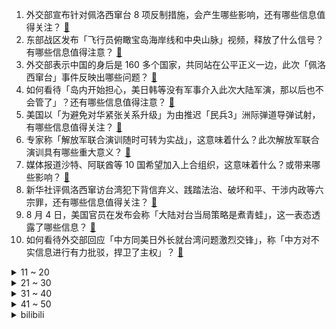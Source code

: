 1. 外交部宣布针对佩洛西窜台 8 项反制措施，会产生哪些影响，还有哪些信息值得关注？ [:link:](https://www.zhihu.com/question/547135232)
2. 东部战区发布「飞行员俯瞰宝岛海岸线和中央山脉」视频，释放了什么信号？有哪些信息值得注意？ [:link:](https://www.zhihu.com/question/547155707)
3. 外交部表示中国的身后是 160 多个国家，共同站在公平正义一边，此次「佩洛西窜台」事件反映出哪些问题？ [:link:](https://www.zhihu.com/question/547155656)
4. 如何看待「岛内开始担心，美日韩等没有军事介入此次大陆军演，那以后也不会管了」？还有哪些信息值得注意？ [:link:](https://www.zhihu.com/question/547131605)
5. 美国以「为避免对华紧张关系升级」为由推迟「民兵3」洲际弹道导弹试射，有哪些信息值得关注？ [:link:](https://www.zhihu.com/question/547103993)
6. 专家称「解放军联合演训随时可转为实战」，这意味着什么？此次解放军联合演训具有哪些重大意义？ [:link:](https://www.zhihu.com/question/547091365)
7. 媒体报道沙特、阿联酋等 10 国希望加入上合组织，这意味着什么？或带来哪些影响？ [:link:](https://www.zhihu.com/question/547059944)
8. 新华社评佩洛西窜访台湾犯下背信弃义、践踏法治、破坏和平、干涉内政等六宗罪，还有哪些信息值得关注？ [:link:](https://www.zhihu.com/question/547209160)
9. 8 月 4 日，美国官员在发布会称「大陆对台当局策略是煮青蛙」，这一表态透露了哪些信息？ [:link:](https://www.zhihu.com/question/547122506)
10. 如何看待外交部回应「中方同美日外长就台湾问题激烈交锋」，称「中方对不实信息进行有力批驳，捍卫了主权」？ [:link:](https://www.zhihu.com/question/547121923)
<details>
<summary>11 ~ 20</summary>

11. 解放军报发布海军演习照片，网友称「解放军海军都快贴到宝岛海岸线了」，透露了哪些信号？有哪些重要意义？ [:link:](https://www.zhihu.com/question/547211440)
12. 中方宣布对佩洛西实施制裁，这意味着什么，还有哪些信息值得关注？ [:link:](https://www.zhihu.com/question/547123176)
13. 电视剧《天才基本法》烂尾了吗？ [:link:](https://www.zhihu.com/question/547145883)
14. 美指责中方反应过度，外交部回应「美方早知如此何必当初」，如何解读？ [:link:](https://www.zhihu.com/question/547122954)
15. 中国的 5A 景区放在全世界的名胜古迹中也是顶尖水准吗？ [:link:](https://www.zhihu.com/question/486958116)
16. 明明知道自己装修便宜很多，为什么很多人还是会选择装修公司？ [:link:](https://www.zhihu.com/question/546682931)
17. 为什么现在的喜剧小品到最后都会强行煽情？ [:link:](https://www.zhihu.com/question/355769955)
18. 华春莹透露，王毅出席东亚系列外长会期间，没有会见美国务卿布林肯的计划，对此如何解读？ [:link:](https://www.zhihu.com/question/546586753)
19. 想买一台新车，孩子已上大学，存款110万无贷款，房子两套，每年25万左右家庭收入，买什么价位的合适？ [:link:](https://www.zhihu.com/question/546080687)
20. 常导火力突击，全部精准命中目标，如何评价我军的精确打击和区域拒止能力？ [:link:](https://www.zhihu.com/question/547001747)
</details>
<details>
<summary>21 ~ 30</summary>

21. 解放军在台湾周边的六个海空区域大规模实弹演习，都投入了哪些武器？ [:link:](https://www.zhihu.com/question/547044621)
22. 《明日战记》耗资巨大，票房能否突破 20 亿？ [:link:](https://www.zhihu.com/question/545378462)
23. 江西上饶一区规定商家门头招牌不能出现经营内容，城管局回应称统一规定，不针对任何企业，如何看待这一做法？ [:link:](https://www.zhihu.com/question/547059085)
24. 月薪 4 万人民币是一种怎样的感受？ [:link:](https://www.zhihu.com/question/36996031)
25. 为什么陈道明，孙红雷，王志文这些一线演员坚持拍电视剧？ [:link:](https://www.zhihu.com/question/23836157)
26. 如何理解「配置没输过，体验没赢过」这句话呢？ [:link:](https://www.zhihu.com/question/542153781)
27. 腾讯 8 月 15 日起取消部分外包员工免费食堂福利，内部员工称是出于「降本增效」，如何评价这项改革？ [:link:](https://www.zhihu.com/question/546968469)
28. 大学生已切换到纯Linux环境，对未来有帮助吗？ [:link:](https://www.zhihu.com/question/546745698)
29. 哪些项目是考研的加分项？ [:link:](https://www.zhihu.com/question/268704112)
30. 阿里巴巴 2023 年第一财季营收 2055.6 亿元，有哪些信息值得关注？ [:link:](https://www.zhihu.com/question/546972618)
</details>
<details>
<summary>31 ~ 40</summary>

31. 长焦镜头大光圈更重要还是防抖更重要? [:link:](https://www.zhihu.com/question/546363670)
32. 法考特别难吗？ [:link:](https://www.zhihu.com/question/430903312)
33. 如何看待新加坡称「群体免疫难以实现，考虑定期接种新冠疫苗加强剂」，新加坡目前疫情具体情况如何？ [:link:](https://www.zhihu.com/question/546830973)
34. 郭芙真的是个“大节无亏”的人吗？ [:link:](https://www.zhihu.com/question/40110060)
35. 所有的分手都是因为不够爱吗？ [:link:](https://www.zhihu.com/question/541455533)
36. 错题本怎么做省时间？ [:link:](https://www.zhihu.com/question/35049882)
37. 高中一个人孤独，觉得交不到真心朋友，独来独往会被人嘲笑吗？ [:link:](https://www.zhihu.com/question/546456819)
38. 为什么现在骑山地车的越来越少，骑公路车的越来越多？ [:link:](https://www.zhihu.com/question/546589221)
39. 友谊会因为不在同一个学校而变淡吗？ [:link:](https://www.zhihu.com/question/546522459)
40. 每周只有周末有时间骑车，预算1w，是一步到位买个1w的公路车，还是买个便宜的公路车加个好一点骑行台？ [:link:](https://www.zhihu.com/question/545541065)
</details>
<details>
<summary>41 ~ 50</summary>

41. 比亚迪宣布进入德国瑞典市场，你认为比亚迪在欧洲的发展前景如何？比亚迪如何和其他欧洲品牌竞争？ [:link:](https://www.zhihu.com/question/546580822)
42. 我喜欢看《名侦探柯南》也喜欢他的推理，但却很讨厌柯南常在推理结束后对犯罪嫌疑人进行批判，这正常吗? [:link:](https://www.zhihu.com/question/405672484)
43. 如何评价漫画《一人之下》587（626）话? [:link:](https://www.zhihu.com/question/547013702)
44. 鸡蛋都有哪些「0 失败」的懒人做法？ [:link:](https://www.zhihu.com/question/542322470)
45. 为什么葡萄那么适合酿酒？ [:link:](https://www.zhihu.com/question/539188339)
46. 东部战区总医院开展实战化卫勤演练，首次使用动车组作为「卫生列车」，哪些信息值得关注？ [:link:](https://www.zhihu.com/question/547112578)
47. 有哪些可爱又迷人的「反派角色」让你眼前一亮？ [:link:](https://www.zhihu.com/question/545961822)
48. 厨房可不可以安装空调？ [:link:](https://www.zhihu.com/question/536684922)
49. 外面的人对公务员有哪些误解？ [:link:](https://www.zhihu.com/question/545130063)
50. 如果 《我的世界》（Minecraft）官方出新版本你希望更新什么？ [:link:](https://www.zhihu.com/question/49097785)
</details><details>
<summary>bilibili</summary>

1. 七夕节老番茄乱和自己玩游戏 [:link:](//www.bilibili.com/video/BV12t4y1V7sc)
2. 游戏主播准备一个月的求婚视频 [:link:](//www.bilibili.com/video/BV1Gd4y1S7GT)
3. 贱谍过家家（2） [:link:](//www.bilibili.com/video/BV1Se4y1D7xW)
4. 全网寻找假背景！ [:link:](//www.bilibili.com/video/BV1cG411a75e)
5. 你 这 背 景 让 嘎 子 偷 了 [:link:](//www.bilibili.com/video/BV1Je4y1D7b4)
6. 新游戏：神偷嘎子 [:link:](//www.bilibili.com/video/BV1od4y1U7uS)
7. 谁说七夕一定要去高档餐厅？这家大排档可浪漫多了！ [:link:](//www.bilibili.com/video/BV1aY4y1P7Ej)
8. 我的朋友是个村长是什么体验！ [:link:](//www.bilibili.com/video/BV1Gd4y1T7Vw)
9. 外卖员：您点的外卖真香啊！ [:link:](//www.bilibili.com/video/BV1wT411L7z2)
10. 视频不能P，所以是真的 [:link:](//www.bilibili.com/video/BV1Bg411C7VP)
<details>
<summary>11 ~ 20</summary>

11. 这种害人的东西为什么会存在？ 脊柱胸椎曲度就是这么被弄没的！ [:link:](//www.bilibili.com/video/BV1bd4y1N7mH)
12. 【TF家族】2022 TF家族夏日运动会 [:link:](//www.bilibili.com/video/BV1ua411f7rg)
13. 这搭档不能要！ [:link:](//www.bilibili.com/video/BV19U4y1Y7k7)
14. 工作第一年VS工作第十年 [:link:](//www.bilibili.com/video/BV1JG4y1v7av)
15. 未婚妻突然想吃炸鸡，那只好….. [:link:](//www.bilibili.com/video/BV1zg411C7Kp)
16. 两对情侣居然在一起干这样的事？？？ [:link:](//www.bilibili.com/video/BV1Qg41117js)
17. 纳米ikun，黑子 ! [:link:](//www.bilibili.com/video/BV1hG411h729)
18. 爸妈下班前的极限一小时…… [:link:](//www.bilibili.com/video/BV1Xa411T78h)
19. 《崩坏3》动画短片「因你而在的故事」先行预告 [:link:](//www.bilibili.com/video/BV1Ee4y1D7ci)
20. 当我故意把女友叫成她闺蜜的名字！ [:link:](//www.bilibili.com/video/BV12t4y1V7E1)
</details>
<details>
<summary>21 ~ 30</summary>

21. 我的女儿出生第一天 [:link:](//www.bilibili.com/video/BV1PW4y117Ud)
22. （当你去找有对象的朋友玩） [:link:](//www.bilibili.com/video/BV1gr4y1577U)
23. 贩卖吸食毒品工具的小店被粉丝天眼举报！老板娘：「问就是不知道」 [:link:](//www.bilibili.com/video/BV1vd4y1U7Pr)
24. 年仅24岁！一起送送她…… [:link:](//www.bilibili.com/video/BV1tU4y1Y7t1)
25. 英国皇家卫兵为什么要大声吼游客？全球不知道的卫兵冷知识。 [:link:](//www.bilibili.com/video/BV1xV4y1j7xT)
26. ”凶 手 不 止 一 个“ [:link:](//www.bilibili.com/video/BV1eG4y1v7Ky)
27. 9英寸披萨有多大？你点的披萨缩水了吗？【慧小媛】 [:link:](//www.bilibili.com/video/BV1gV4y177pV)
28. 老兵仿妆❗用最诚挚的心，献上永不凋谢的敬意！ [:link:](//www.bilibili.com/video/BV1fU4y1v74M)
29. 旅游两年的老婆终于回来了... [:link:](//www.bilibili.com/video/BV1mY4y1P7uG)
30. 【原神】耗时40小时！！！两只凯瑟琳会晤成功！！！ [:link:](//www.bilibili.com/video/BV1ZB4y1r742)
</details>
<details>
<summary>31 ~ 40</summary>

31. 请选择英雄 [:link:](//www.bilibili.com/video/BV1jN4y1j7dV)
32. 《绝区零》调律测试PV | 初次委托，可别搞砸了哟~ [:link:](//www.bilibili.com/video/BV1ot4y137NR)
33. 拿起相机的近半年，我定格了哪些瞬间 [:link:](//www.bilibili.com/video/BV1PB4y1r75p)
34. 求 婚 背 景 和 人 都 是 真 的！❤️ [:link:](//www.bilibili.com/video/BV1Ka411K7Bj)
35. 辣条%这都是爷爷亲自做的各种各样的辣条，你们喜欢吗？ [:link:](//www.bilibili.com/video/BV1yF411A7nA)
36. 《 只 要 是 日 语 就 画 风 突 变 》 [:link:](//www.bilibili.com/video/BV1HS4y147DZ)
37. 所以没有信号是打不了电话的～对吗！ [:link:](//www.bilibili.com/video/BV11F411c7UE)
38. 500个史诗皮肤秘宝能开出什么 [:link:](//www.bilibili.com/video/BV1WG4y1v7g9)
39. 教练是我爸 一路骂到家 [:link:](//www.bilibili.com/video/BV1zS4y1x7Dw)
40. 试玩米哈游动作新游！《绝区零》首测体验报告！ [:link:](//www.bilibili.com/video/BV1GS4y1473q)
</details>
<details>
<summary>41 ~ 50</summary>

41. 【新闻联播】多部门强烈谴责佩洛西窜访中国台湾 [:link:](//www.bilibili.com/video/BV14V4y1j756)
42. 消消乐看完想飞天 [:link:](//www.bilibili.com/video/BV1Dd4y1U7GQ)
43. 【PV】群青，但贝拉翻唱版 [:link:](//www.bilibili.com/video/BV1FB4y187ZT)
44. 法律咨询的4大顶流 [:link:](//www.bilibili.com/video/BV1xV4y1j7vU)
45. 老板说过的每句话都要记在心里，不能疏忽。 [:link:](//www.bilibili.com/video/BV1hV4y1j7bK)
46. 【俄罗斯街拍P23】热爱生活的人总带着笑意 | Semkavkvadrate [:link:](//www.bilibili.com/video/BV1hY4y1P7gp)
47. 金轮电影宇宙 [:link:](//www.bilibili.com/video/BV1Fg411275z)
48. 原来销冠是把顾客当不同动物来归类的！对号入座一下，你属于什么动物型的客人呢？ [:link:](//www.bilibili.com/video/BV14S4y147zB)
49. 【查理九世COS】【场照】这是你的童年吗？ [:link:](//www.bilibili.com/video/BV14a411Z7Km)
50. 两名不一样的永生者，在水比命贵的星球上如何共存？ [:link:](//www.bilibili.com/video/BV1xW4y1179H)
</details>
<details>
<summary>51 ~ 60</summary>

51. 这才是真正的丛林神庙！【我的世界·文明复苏#10】 [:link:](//www.bilibili.com/video/BV1mU4y1Y7Hj)
52. 穷游指南请看这边 [:link:](//www.bilibili.com/video/BV1it4y1V7rN)
53. 对小孩来说可能不太健康，对成年人来说刚刚好！ [:link:](//www.bilibili.com/video/BV1FS4y147fH)
54. 【散人】国产悬疑恐怖《隐秘的角落》试玩 逃脱轮回的一天 [:link:](//www.bilibili.com/video/BV1XS4y1x7kw)
55. 我是Gloria歌莉雅，我入驻B站啦！ [:link:](//www.bilibili.com/video/BV1Zg411C7JL)
56. 耗时66666分钟千里江山图被我做成手镯 [:link:](//www.bilibili.com/video/BV1ZW4y1y7FL)
57. 我挖空了一个服务器的主城！ [:link:](//www.bilibili.com/video/BV1wG4y1v7iq)
58. 原来书上的这些东西也有名字！ [:link:](//www.bilibili.com/video/BV11B4y1b7tC)
59. 绝了！好吃到爆的【口蘑虾滑】三种神仙吃法来了！赶紧收藏给家人看！ [:link:](//www.bilibili.com/video/BV1Pd4y1T7zL)
60. 偷鸡摸狗？天下我有！我从来没见过这么离谱的男主 [:link:](//www.bilibili.com/video/BV1bW4y117hD)
</details>
<details>
<summary>61 ~ 70</summary>

61. 别人代女主而我代助理… [:link:](//www.bilibili.com/video/BV1od4y1K7z4)
62. 惊呆了，我的英国婆婆竟然是首相家族大小姐！ [:link:](//www.bilibili.com/video/BV1iW4y1a7As)
63. 当你穿越到了「哈利波特」的魔法世界!!？ [:link:](//www.bilibili.com/video/BV1hF411A76L)
64. 【花亦山】罗衣轻解 丨夏日皮肤PV [:link:](//www.bilibili.com/video/BV1LV4y1j7MA)
65. 你们要的90万粉丝女装来了 [:link:](//www.bilibili.com/video/BV1Sd4y127Qt)
66. 我花了150天时间创作《火影忍者》预告片--第一集 [:link:](//www.bilibili.com/video/BV1kB4y1r74Q)
67. 【三体/全员群像/动画手书】Last Ride Of The Day——“点亮蜡烛很难，诅咒黑暗却很容易” [:link:](//www.bilibili.com/video/BV1jd4y1N76w)
68. 水逆一整月 受不住了 破大防！ [:link:](//www.bilibili.com/video/BV1NB4y1r7jV)
69. 平行时空里的女友，还会和我处对象么？ [:link:](//www.bilibili.com/video/BV15U4y1e7tm)
70. 不服输的妹妹 [:link:](//www.bilibili.com/video/BV12B4y147qA)
</details>
<details>
<summary>71 ~ 80</summary>

71. 老外跪求翻译的一款国产游戏！ [:link:](//www.bilibili.com/video/BV1MB4y1r76x)
72. 在无尽的沙漠当中没有树木！该如何生存下去【我的世界】 P5 [:link:](//www.bilibili.com/video/BV1NB4y1874p)
73. 悄悄整蛊男友一整天，他居然毫不知情...... [:link:](//www.bilibili.com/video/BV1RB4y147Wm)
74. 你们私信的特别特别特别好吃的火烧云，排了3个小时才吃到！ [:link:](//www.bilibili.com/video/BV18U4y1Y7r2)
75. 这次潜入的应该很成功吧！ [:link:](//www.bilibili.com/video/BV1TV4y177xZ)
76. 我偶然翻到了高三时期她留在我mp3里的留言 [:link:](//www.bilibili.com/video/BV1Le4y1X78q)
77. 又是当年的经典歌曲了，广场舞：快乐崇拜 [:link:](//www.bilibili.com/video/BV14d4y1U7n9)
78. 羞耻是真羞耻，快乐也是真快乐 [:link:](//www.bilibili.com/video/BV1WW4y117Jw)
79. 我国成功发射可重复使用试验航天器 [:link:](//www.bilibili.com/video/BV1QU4y1Y7My)
80. 三倍体西瓜到底是什么？ [:link:](//www.bilibili.com/video/BV1sd4y1U7h4)
</details>
<details>
<summary>81 ~ 90</summary>

81. 我要被这群冤种朋友笑死啦哈哈哈哈哈哈哈哈哈哈哈哈哈 [:link:](//www.bilibili.com/video/BV1Tt4y1V7MD)
82. 上海最贵的火锅自助！竟能吃到鲜活波士顿龙虾、帝王蟹！能吃回本吗？ [:link:](//www.bilibili.com/video/BV1Td4y1S7Ad)
83. 【特种兵 立二等功】放弃提干！放弃安置！真的后悔了？ [:link:](//www.bilibili.com/video/BV1Ge4y1D7u5)
84. 【方舟剧场】罗德岛夏日泳装vlog! [:link:](//www.bilibili.com/video/BV13W4y1a7LF)
85. 白色恋人：叫你复刻，没让你超越啊！！ [:link:](//www.bilibili.com/video/BV12N4y1V7ZN)
86. 去蜡像馆的人拍视频有多拼命 [:link:](//www.bilibili.com/video/BV1oa411M7Yz)
87. 《七夕了，不出意外的话……》 [:link:](//www.bilibili.com/video/BV17B4y1k7f9)
88. 我拍的中国空间站比日本人拍的更“土”！这是全球公开范围内最清晰了不？ [:link:](//www.bilibili.com/video/BV17d4y1T78f)
89. 发生空难时，空姐首先要脱下丝袜，因为丝袜遇火会粘附在皮肤上 [:link:](//www.bilibili.com/video/BV1we4y1D7Hy)
90. 当你有个电竞职业选手室友是种什么体验 [:link:](//www.bilibili.com/video/BV1xa411N72G)
</details>
<details>
<summary>91 ~ 100</summary>

91. 【水果猎人】网络热门水果鉴定12 [:link:](//www.bilibili.com/video/BV1pG4y1Y7Jd)
92. 【阿斗】你真的看懂了吗？深挖隐藏的细节，万字深度解析诺兰8.9分悬疑神作《致命魔术》 [:link:](//www.bilibili.com/video/BV1cV4y177M5)
93. 《蒜香蒸排骨》谁能拒绝？比油炸的更健康！ [:link:](//www.bilibili.com/video/BV1JB4y1r73C)
94. 快 餐 时 代 2 [:link:](//www.bilibili.com/video/BV1za411N7fG)
95. 现实中女生的真实想法… [:link:](//www.bilibili.com/video/BV1kt4y1V7CS)
96. 你们说，1岁的小孩那么自恋，正常吗？ [:link:](//www.bilibili.com/video/BV15a411f7rw)
97. 铁根兄弟买了两个象拔蚌，喷水把他吓坏了，我去他家帮忙处理一下 [:link:](//www.bilibili.com/video/BV11B4y1r7uQ)
98. 【哈利波特】| 卧槽，我终于知道说话像唱歌是什么感觉了！ [:link:](//www.bilibili.com/video/BV1td4y1U75L)
99. 你好，纯擦 [:link:](//www.bilibili.com/video/BV1oa411T7HN)
100. “雪崩时，没有一片雪花是无辜的” [:link:](//www.bilibili.com/video/BV1fG411h7t4)
</details></details>